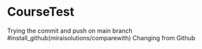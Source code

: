 # CourseTest
Trying the commit and push on main branch 
#install_github(miraisolutions/comparewith)
Changing from Github
